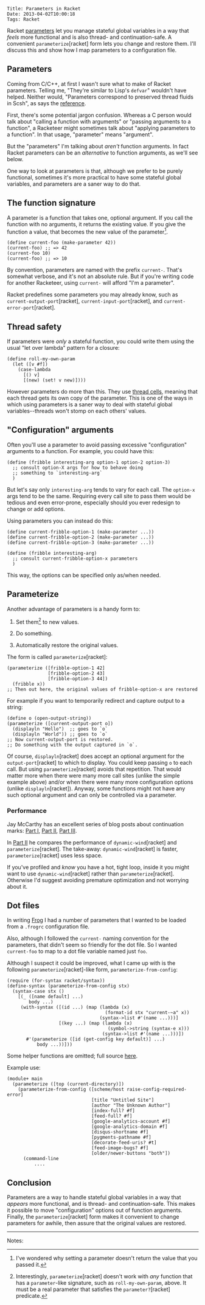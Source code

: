     Title: Parameters in Racket
    Date: 2013-04-02T10:00:18
    Tags: Racket

Racket [parameters][] let you manage stateful global variables in a
way that _feels_ more functional and is also thread- and
continuation-safe.  A convenient `parameterize`[racket] form lets you
change and restore them. I'll discuss this and show how I map
parameters to a configuration file.

<!-- more -->

## Parameters

Coming from C/C++, at first I wasn't sure what to make of Racket
parameters. Telling me, "They're similar to Lisp's `defvar`" wouldn't
have helped. Neither would, "Parameters correspond to preserved thread
fluids in Scsh", as says the [reference][parameters].

First, there's some potential jargon confusion. Whereas a C person
would talk about "calling a function with arguments" or "passing
arguments to a function", a Racketeer might sometimes talk about
"applying parameters to a function". In that usage, "parameter" means
"argument".

But the "parameters" I'm talking about _aren't_ function arguments. In
fact Racket parameters can be an _alternative_ to function arguments,
as we'll see below.

One way to look at parameters is that, although we prefer to be purely
functional, sometimes it's more practical to have some stateful global
variables, and parameters are a saner way to do that.

## The function signature

A parameter is a function that takes one, optional argument.  If you
call the function with no arguments, it returns the existing value.
If you give the function a value, that becomes the new value of the
parameter[^why doesn't setting a parameter return the value?].

```racket
(define current-foo (make-parameter 42))
(current-foo) ;; => 42
(current-foo 10)
(current-foo) ;; => 10
```

By convention, parameters are named with the prefix `current-`. That's
somewhat verbose, and it's not an absolute rule. But if you're writing
code for another Racketeer, using `current-` will afford "I'm a
parameter".

Racket predefines some parameters you may already know, such as
`current-output-port`[racket], `current-input-port`[racket], and
`current-error-port`[racket].

## Thread safety

If parameters were _only_ a stateful function, you could write them
using the usual "let over lambda" pattern for a closure:

```racket
(define roll-my-own-param
  (let ([v #f])
    (case-lambda
      [() v]
      [(new) (set! v new)])))
```

However parameters do more than this. They use [thread cells][],
meaning that each thread gets its own copy of the parameter. This is
one of the ways in which using parameters is a saner way to deal with
stateful global variables--threads won't stomp on each others' values.

## "Configuration" arguments

Often you'll use a parameter to avoid passing excessive
"configuration" arguments to a function.  For example, you could have
this:

```racket
(define (fribble interesting-arg option-1 option-2 option-3)
  ;; consult option-X args for how to behave doing
  ;; something to `interesting-arg`
  )
```

But let's say only `interesting-arg` tends to vary for each call. The
`option-x` args tend to be the same. Requiring every call site to pass
them would be tedious and even error-prone, especially should you ever
redesign to change or add options.

Using parameters you can instead do this:

```racket
(define current-fribble-option-1 (make-parameter ...))
(define current-fribble-option-2 (make-parameter ...))
(define current-fribble-option-3 (make-parameter ...))

(define (fribble interesting-arg)
  ;; consult current-fribble-option-x parameters
  )
```

This way, the options can be specified only as/when needed.

## Parameterize

Another advantage of parameters is a handy form to:

1. Set them[^must be parameter] to new values.

2. Do something.

3. Automatically restore the original values.

The form is called `parameterize`[racket]:

```racket
(parameterize ([fribble-option-1 42]
               [fribble-option-2 43]
               [fribble-option-3 44])
  (fribble x))
;; Then out here, the original values of fribble-option-x are restored
```

For example if you want to temporarily redirect and capture output to
a string:

```racket
(define o (open-output-string))
(parameterize ([current-output-port o])
  (displayln "Hello")  ;; goes to `o`
  (displayln "World")) ;; goes to `o`
;; Now current-output-port is restored.
;; Do something with the output captured in `o`.
```

Of course, `displayln`[racket] does accept an optional argument for
the `output-port`[racket] to which to display. You could keep passing
`o` to each call. But using `parameterize`[racket] avoids that
repetition. That would matter more when there were many more call
sites (unlike the simple example above) and/or when there were many
more configuration options (unlike `displayln`[racket]). Anyway, some
functions might not have any such optional argument and can only be
controlled via a parameter.

### Performance

Jay McCarthy has an excellent series of blog posts about continuation
marks: [Part I][], [Part II][], [Part III][].

In [Part II][] he compares the performance of `dynamic-wind`[racket]
and `parameterize`[racket]. The take-away: `dynamic-wind`[racket] is
faster, `parameterize`[racket] uses less space.

If you've profiled and _know_ you have a hot, tight loop, inside it
you might want to use `dynamic-wind`[racket] rather than
`parameterize`[racket]. Otherwise I'd suggest avoiding premature
optimization and not worrying about it.

[Part I]: http://jeapostrophe.github.com/2012-07-16-cont-mar-post.html
[Part II]: http://jeapostrophe.github.com/2012-07-25-cont-mar-post.html
[Part III]: http://jeapostrophe.github.com/2012-07-30-cont-mar-post.html

## Dot files

In writing [Frog][] I had a number of parameters that I wanted to be
loaded from a `.frogrc` configuration file.

Also, although I followed the `current-` naming convention for the
parameters, that didn't seem so friendly for the dot file. So I wanted
`current-foo` to map to a dot file variable named just `foo`.

Although I suspect it could be improved, what I came up with is the
following `parameterize`[racket]-like form,
`parameterize-from-config`:

```racket
(require (for-syntax racket/syntax))
(define-syntax (parameterize-from-config stx)
  (syntax-case stx ()
    [(_ ([name default] ...)
        body ...)
     (with-syntax ([(id ...) (map (lambda (x)
                                    (format-id stx "current-~a" x))
                                  (syntax->list #'(name ...)))]
                   [(key ...) (map (lambda (x)
                                     (symbol->string (syntax-e x)))
                                   (syntax->list #'(name ...)))])
       #'(parameterize ([id (get-config key default)] ...)
           body ...))]))
```

Some helper functions are omitted; full source [here][Frog].

Example use:

```racket
(module+ main
  (parameterize ([top (current-directory)])
    (parameterize-from-config ([scheme/host raise-config-required-error]
                               [title "Untitled Site"]
                               [author "The Unknown Author"]
                               [index-full? #f]
                               [feed-full? #f]
                               [google-analytics-account #f]
                               [google-analytics-domain #f]
                               [disqus-shortname #f]
                               [pygments-pathname #f]
                               [decorate-feed-uris? #t]
                               [feed-image-bugs? #f]
                               [older/newer-buttons "both"])
      (command-line
          ....
```

## Conclusion

Parameters are a way to handle stateful global variables in a way that
_appears_ more functional, and is thread- and continuation-safe. This
makes it possible to move "configuration" options out of function
arguments. Finally, the `parameterize`[racket] form makes it
convenient to change parameters for awhile, then assure that the
original values are restored.

[parameters]: http://docs.racket-lang.org/reference/parameters.html
[thread cells]: http://docs.racket-lang.org/reference/threadcells.html
[Frog]: https://github.com/greghendershott/frog

---

Notes:

[^why doesn't setting a parameter return the value?]: I've wondered
why setting a parameter doesn't return the value that you passed
it.

[^must be parameter]: Interestingly, `parameterize`[racket] doesn't
work with _any_ function that has a `parameter`-like signature, such
as `roll-my-own-param`, above. It must be a real parameter that
satisfies the `parameter?`[racket] predicate.
